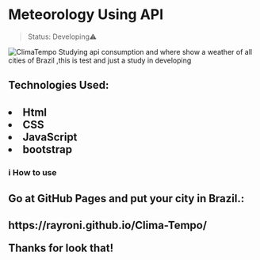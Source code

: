 <h1> Meteorology Using API</h1>

>Status: Developing⚠️

<img src="https://media.discordapp.net/attachments/914344565073412126/968490537420206110/Clima_tempo.JPG?width=1354&height=676"
     alt="ClimaTempo">
Studying api consumption and where show a weather of all cities of  Brazil ,this is test and just a study in developing 
<h2>Technologies Used:<h2>
 <li>Html</li>
 <li>CSS</li>
 <li>JavaScript</li>
  <li>bootstrap</li>
  
 <h3> ℹ️ How to use<h3>
 <h2>Go at GitHub Pages and put your city in Brazil.:<h2/>
https://rayroni.github.io/Clima-Tempo/


  
  Thanks for look that!
